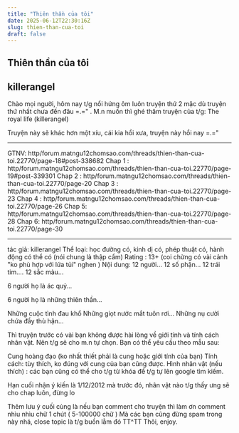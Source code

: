 ```yaml
---
title: "Thiên thần của tôi"
date: 2025-06-12T22:30:16Z
slug: thien-than-cua-toi
draft: false
---
```


## Thiên thần của tôi

## killerangel

Chào mọi người, hôm nay t/g nổi hứng ôm luôn truyện thứ 2 mặc dù truyện thứ nhất chưa đến đâu =.=" . M.n muốn thì ghé thăm truyện của t/g: The royal life (killerangel)
 
Truyện này sẽ khác hơn một xíu, cái kia hồi xưa, truyện này hồi nay =.="
______________________________________________________________________________________
GTNV: http/forum.matngu12chomsao.com/threads/thien-than-cua-toi.22770/page-18#post-338682
Chap 1 : http/forum.matngu12chomsao.com/threads/thien-than-cua-toi.22770/page-19#post-339301 
Chap 2 : http/forum.matngu12chomsao.com/threads/thien-than-cua-toi.22770/page-20
Chap 3 : http/forum.matngu12chomsao.com/threads/thien-than-cua-toi.22770/page-23
Chap 4 : http/forum.matngu12chomsao.com/threads/thien-than-cua-toi.22770/page-26 
Chap 5: http/forum.matngu12chomsao.com/threads/thien-than-cua-toi.22770/page-28 
Chap 6: http/forum.matngu12chomsao.com/threads/thien-than-cua-toi.22770/page-30
 
_____________________________________________________________________________________
 
tác giả: killerangel
Thể loại: học đường có, kinh dị có, phép thuật có, hành động có thể có (nói chung là thập cẩm)
Rating : 13+ (coi chừng có vài cảnh "ko phù hợp với lứa tủi" nghen ) 
Nội dung: 
12 người...
12 số phận...
12 trái tim....
12 sắc màu...
 
6 người họ là ác quỷ...
 
6 người họ là những thiên thần...
 
Những cuộc tình đau khổ
Những giọt nước mắt tuôn rơi...
Những nụ cười chứa đầy thù hận...
 
 
Thì truyện trước có vài bạn không được hài lòng về giới tính và tính cách nhân vật. Nên t/g sẽ cho m.n tự chọn.
Bạn có thể yêu cầu theo mẫu sau:
 
Cung hoàng đạo (ko nhất thiết phải là cung hoặc giới tính của bạn)
Tính cách: tùy thích, ko đúng với cung của bạn cũng được.
Hình nhân vật (nếu thích) : các bạn cũng có thể cho t/g từ khóa để t/g tự lên google tìm kiếm. 
 
Hạn cuối nhận ý kiến là 1/12/2012 mà trước đó, nhân vật nào t/g thấy ưng sẽ cho chap luôn, đừng lo
 
Thêm lưu ý cuối cùng là nếu bạn comment cho truyện thì làm ơn comment nhìu nhìu chữ 1 chút ( 5-100000 chữ ) Mà các bạn cũng đừng spam trong này nhá, close topic là t/g buồn lằm đó TT^TT
Thôi, enjoy.